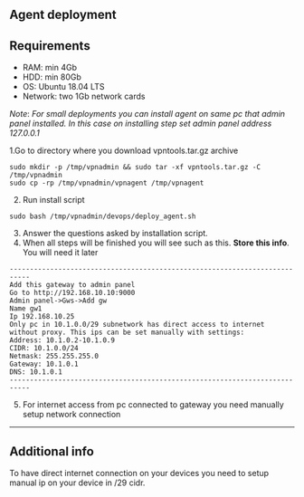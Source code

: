 Agent deployment
-----

Requirements
---
- RAM: min 4Gb
- HDD: min 80Gb
- OS: Ubuntu 18.04 LTS
- Network: two 1Gb network cards  

_Note_: _For small deployments you can install agent on same pc that admin panel installed._
_In this case on installing step set admin panel address 127.0.0.1_

1.Go to directory where you download vpntools.tar.gz archive 
```shell
sudo mkdir -p /tmp/vpnadmin && sudo tar -xf vpntools.tar.gz -C /tmp/vpnadmin
sudo cp -rp /tmp/vpnadmin/vpnagent /tmp/vpnagent
```
2. Run install script
```shell
sudo bash /tmp/vpnadmin/devops/deploy_agent.sh
```
3. Answer the questions asked by installation script.
4. When all steps will be finished you will see such as this. **Store this info**. You will need it later 
```shell
---------------------------------------------------------------------------
Add this gateway to admin panel
Go to http://192.168.10.10:9000
Admin panel->Gws->Add gw
Name gw1
Ip 192.168.10.25
Only pc in 10.1.0.0/29 subnetwork has direct access to internet without proxy. This ips can be set manually with settings:
Address: 10.1.0.2-10.1.0.9
CIDR: 10.1.0.0/24
Netmask: 255.255.255.0
Gateway: 10.1.0.1
DNS: 10.1.0.1  
---------------------------------------------------------------------------
```
5. For internet access from pc connected to gateway you need manually setup network connection
---

Additional info
---
To have direct internet connection on your devices you need to setup manual ip on your device in /29 cidr. 
